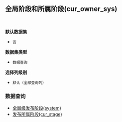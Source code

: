 ## 全局阶段和所属阶段(cur_owner_sys) <!-- {docsify-ignore-all} -->



<br>
<p class="panel-title"><b>默认数据集</b></p>

* `否`

<p class="panel-title"><b>数据集类型</b></p>

* `数据查询`

<p class="panel-title"><b>选择列级别</b></p>

* `默认（全部查询列）`




### 数据查询
  * [全局级发布阶段(system)](module/ProjMgmt/stage/query/system)
  * [发布所属阶段(cur_stage)](module/ProjMgmt/stage/query/cur_stage)
